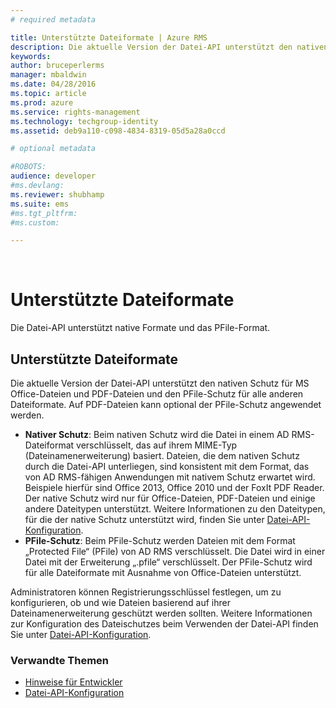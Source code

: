```yaml
---
# required metadata

title: Unterstützte Dateiformate | Azure RMS
description: Die aktuelle Version der Datei-API unterstützt den nativen Schutz für MS Office-Dateien und PDFs und den PFile-Schutz für alle anderen Dateiformate.
keywords:
author: bruceperlerms
manager: mbaldwin
ms.date: 04/28/2016
ms.topic: article
ms.prod: azure
ms.service: rights-management
ms.technology: techgroup-identity
ms.assetid: deb9a110-c098-4834-8319-05d5a28a0ccd

# optional metadata

#ROBOTS:
audience: developer
#ms.devlang:
ms.reviewer: shubhamp
ms.suite: ems
#ms.tgt_pltfrm:
#ms.custom:

---
```


﻿
# Unterstützte Dateiformate

Die Datei-API unterstützt native Formate und das PFile-Format.

## Unterstützte Dateiformate

Die aktuelle Version der Datei-API unterstützt den nativen Schutz für MS Office-Dateien und PDF-Dateien und den PFile-Schutz für alle anderen Dateiformate. Auf PDF-Dateien kann optional der PFile-Schutz angewendet werden.

-   **Nativer Schutz**: Beim nativen Schutz wird die Datei in einem AD RMS-Dateiformat verschlüsselt, das auf ihrem MIME-Typ (Dateinamenerweiterung) basiert. Dateien, die dem nativen Schutz durch die Datei-API unterliegen, sind konsistent mit dem Format, das von AD RMS-fähigen Anwendungen mit nativem Schutz erwartet wird. Beispiele hierfür sind Office 2013, Office 2010 und der FoxIt PDF Reader. Der native Schutz wird nur für Office-Dateien, PDF-Dateien und einige andere Dateitypen unterstützt. Weitere Informationen zu den Dateitypen, für die der native Schutz unterstützt wird, finden Sie unter [Datei-API-Konfiguration](file-api-configuration.md).
-   **PFile-Schutz**: Beim PFile-Schutz werden Dateien mit dem Format „Protected File“ (PFile) von AD RMS verschlüsselt. Die Datei wird in einer Datei mit der Erweiterung „.pfile“ verschlüsselt. Der PFile-Schutz wird für alle Dateiformate mit Ausnahme von Office-Dateien unterstützt.

Administratoren können Registrierungsschlüssel festlegen, um zu konfigurieren, ob und wie Dateien basierend auf ihrer Dateinamenerweiterung geschützt werden sollten. Weitere Informationen zur Konfiguration des Dateischutzes beim Verwenden der Datei-API finden Sie unter [Datei-API-Konfiguration](file-api-configuration.md).

### Verwandte Themen

* [Hinweise für Entwickler](developer-notes.md)
* [Datei-API-Konfiguration](file-api-configuration.md)
 

 





<!--HONumber=Apr16_HO3-->


